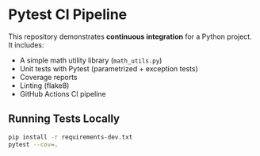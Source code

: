 # Pytest CI Pipeline

This repository demonstrates **continuous integration** for a Python project.  
It includes:
- A simple math utility library (`math_utils.py`)
- Unit tests with Pytest (parametrized + exception tests)
- Coverage reports
- Linting (flake8)
- GitHub Actions CI pipeline

## Running Tests Locally
```bash
pip install -r requirements-dev.txt
pytest --cov=.

